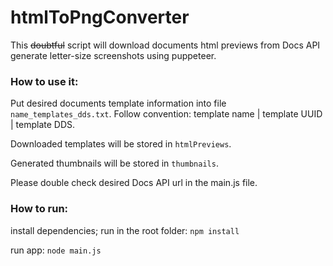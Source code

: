 # htmlToPngConverter

This <s>doubtful</s> script will download documents html previews from Docs API generate letter-size screenshots using puppeteer.

### How to use it:
Put desired documents template information into file ```name_templates_dds.txt```. Follow convention: template name | template UUID | template DDS.

Downloaded templates will be stored in ```htmlPreviews```.

Generated thumbnails will be stored in ```thumbnails```.

Please double check desired Docs API url in the main.js file.


### How to run:
install dependencies; run in the root folder:
```npm install```

run app:
```node main.js```

